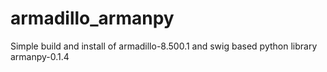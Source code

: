 # armadillo_armanpy
Simple build and install of armadillo-8.500.1 and swig based python library armanpy-0.1.4
